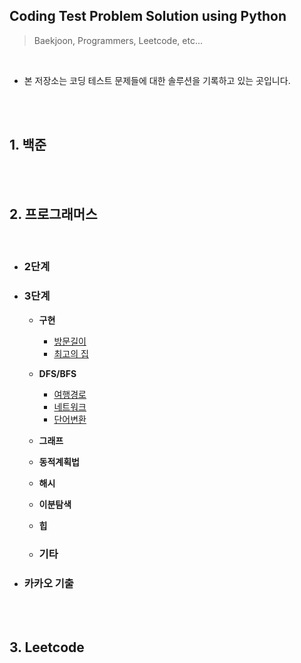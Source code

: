 ## **Coding Test Problem Solution using Python**
> Baekjoon, Programmers, Leetcode, etc...

<br>

* 본 저장소는 코딩 테스트 문제들에 대한 솔루션을 기록하고 있는 곳입니다.

<br><br>


## **1. 백준**

<br><br>

## **2. 프로그래머스**

<br>

* ### **2단계**

*  ### **3단계**

    - **구현**
        - [방문길이](https://www.notion.so/chrisyang9305/20d7b1e39cb04cb7b45b9e3d6b558100)
        - [최고의 집](https://www.notion.so/chrisyang9305/4b662b4a5f5740139687daf4948e685e)
    - **DFS/BFS**
        - [여행경로](https://www.notion.so/chrisyang9305/33810d4464fc453c884292c000505844)
        - [네트워크](https://www.notion.so/chrisyang9305/5a8933a526a946beae23cf5ed1163bb2)
        - [단어변환](https://www.notion.so/chrisyang9305/409de795f064471992ee8c5065e54c69)
    
    - **그래프**
    
    - **동적계획법**
    
    - **해시**
    
    - **이분탐색**
    
    - **힙**
    
    - ### **기타**

*  ### **카카오 기출**

<br><br>

## **3. Leetcode**

